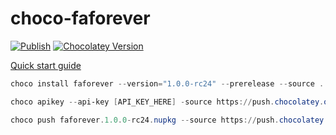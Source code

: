 ﻿# choco-faforever

[![Publish](https://github.com/cyf/choco-faforever/actions/workflows/publish.yml/badge.svg)](https://github.com/cyf/choco-faforever/actions/workflows/publish.yml)
[![Chocolatey Version](https://img.shields.io/chocolatey/v/faforever)](https://community.chocolatey.org/packages/faforever)

[Quick start guide](https://docs.chocolatey.org/en-us/create/create-packages-quick-start/#quick-start-guide)

```powershell
choco install faforever --version="1.0.0-rc24" --prerelease --source .
```

```powershell
choco apikey --api-key [API_KEY_HERE] -source https://push.chocolatey.org/

choco push faforever.1.0.0-rc24.nupkg --source https://push.chocolatey.org/
```
